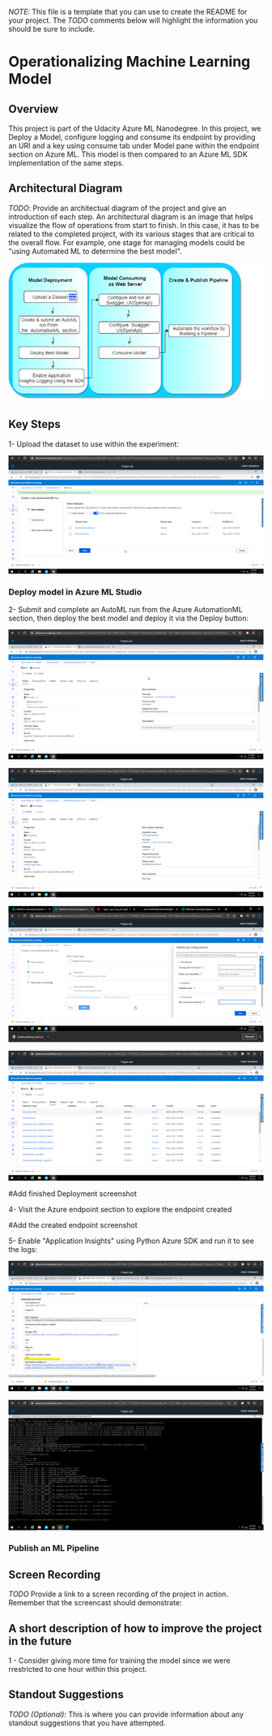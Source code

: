 *NOTE:* This file is a template that you can use to create the README for your project. The *TODO* comments below will highlight the information you should be sure to include.


# Operationalizing Machine Learning Model

## Overview 

This project is part of the Udacity Azure ML Nanodegree. In this project, we Deploy a Model, configure logging and consume its endpoint by providing an URI and a key using consume tab under Model pane within the endpoint section on Azure ML. This model is then compared to an Azure ML SDK implementation of the same steps.

## Architectural Diagram
*TODO*: Provide an architectual diagram of the project and give an introduction of each step. An architectural diagram is an image that helps visualize the flow of operations from start to finish. In this case, it has to be related to the completed project, with its various stages that are critical to the overall flow. For example, one stage for managing models could be "using Automated ML to determine the best model". 

![alt_text](ArchitecturalDiagram.png)

## Key Steps
   1- Upload the dataset to use within the experiment:
   
   ![alt_text](BankMarketingDataset.png)
   
### Deploy model in Azure ML Studio

   2- Submit and complete an AutoML run from the Azure AutomationML section, then deploy the best model and deploy it via the Deploy button:
   
   
   ![alt_text](AutoMLCreated.png)
   
   ![alt_text](CompletedExperiment.png)
   
   ![alt_text](AdditionalConfigFroMLExperiment.png)
   
   ![alt_text](BestModel.png)
   
   #Add finished Deployment screenshot
   
   4- Visit the Azure endpoint section to explore the endpoint created
   
   #Add the created endpoint screenshot
   
   5- Enable "Application Insights" using Python Azure SDK and run it to see the logs:
   
   ![alt_text](EnabledAppInsights.png)
  
   ![alt_text](RunnedLogScript.png)
   
### Publish an ML Pipeline

## Screen Recording
*TODO* Provide a link to a screen recording of the project in action. Remember that the screencast should demonstrate:

## A short description of how to improve the project in the future

1 - Consider giving more time for training the model since we were rrestricted to one hour within this project.


## Standout Suggestions
*TODO (Optional):* This is where you can provide information about any standout suggestions that you have attempted.
